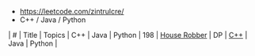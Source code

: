* https://leetcode.com/zintrulcre/
* C++ / Java / Python

| # | Title | Topics | C++ | Java | Python
| 198 | [House Robber](https://leetcode.com/problems/house-robber/) | DP | [C++]() | Java | Python |